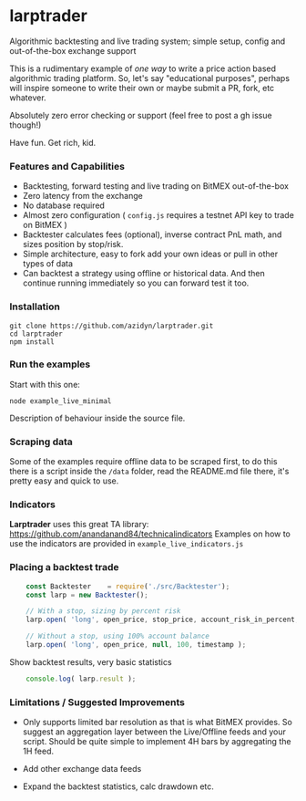 
# larptrader
Algorithmic backtesting and live trading system; simple setup, config and out-of-the-box exchange support 

This is a rudimentary example of _one way_ to write a price action based algorithmic trading platform. So, let's say "educational purposes", perhaps will inspire
someone to write their own or maybe submit a PR, fork, etc whatever.

Absolutely zero error checking or support (feel free to post a gh issue though!)

Have fun. Get rich, kid.

### Features and Capabilities
- Backtesting, forward testing and live trading on BitMEX out-of-the-box
- Zero latency from the exchange
- No database required
- Almost zero configuration ( `config.js` requires a testnet API key to trade on BitMEX )
- Backtester calculates fees (optional), inverse contract PnL math, and sizes position by stop/risk.
- Simple architecture, easy to fork add your own ideas or pull in other types of data
- Can backtest a strategy using offline or historical data. And then continue running immediately so you can forward test it too.

### Installation

```
git clone https://github.com/azidyn/larptrader.git
cd larptrader
npm install
```

### Run the examples

Start with this one:

```
node example_live_minimal
```

Description of behaviour inside the source file.

### Scraping data

Some of the examples require offline data to be scraped first, to do this there is a script inside the `/data` folder, read the README.md file there, it's pretty easy and quick to use.

### Indicators
**Larptrader** uses this great TA library: https://github.com/anandanand84/technicalindicators
Examples on how to use the indicators are provided in `example_live_indicators.js`


### Placing a backtest trade
```js
    const Backtester    = require('./src/Backtester');
    const larp = new Backtester();

    // With a stop, sizing by percent risk
    larp.open( 'long', open_price, stop_price, account_risk_in_percent, timestamp );

    // Without a stop, using 100% account balance
    larp.open( 'long', open_price, null, 100, timestamp );

```

Show backtest results, very basic statistics 
```js
    console.log( larp.result );
```

### Limitations / Suggested Improvements

- Only supports limited bar resolution as that is what BitMEX provides. So suggest an aggregation layer between the Live/Offline feeds and your script.
Should be quite simple to implement 4H bars by aggregating the 1H feed.

- Add other exchange data feeds

- Expand the backtest statistics, calc drawdown etc.
